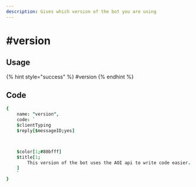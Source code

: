 ```yaml
---
description: Gives which version of the bot you are using
---
```


# #version

## Usage

{% hint style="success" %}
\#version
{% endhint %}

## Code

```j
{
    name: "version",
    code: `
    $clientTyping
    $reply[$messageID;yes]



    $color[1;#80bfff]
    $title[1;
        This version of the bot uses the AOI api to write code easier. My cousin reccomended this to me 2/7/22, so lets see if its easier than normal node.js!
    ]
    `
}
```
